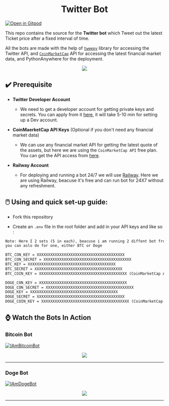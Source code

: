 <h1 align ="center">Twitter Bot</h1>

[![Open in Gitpod](https://gitpod.io/button/open-in-gitpod.svg)](https://gitpod.io/#https://github.com/Pradumnasaraf/Twitter_Bot.git)

This repo contains the source for the **Twitter bot** which Tweet out the latest Ticket price after a fixed interval of time. 

All the bots are made with the help of [`tweepy`](https://github.com/tweepy/tweepy) library for accessing the Twitter API, and [`CoinMarketCap`](https://coinmarketcap.com/api/documentation/v1/) API for accessing the latest financial market data, and PythonAnywhere for the deployment.

<p align="center"><img src="https://user-images.githubusercontent.com/51878265/150635263-e2c0e19b-2dcb-434c-a2a1-39a5f79e40d2.png"></p>

## ✔️ Prerequisite

- **Twitter Developer Account**
  - We need to get a developer account for getting private keys and secrets. You can apply from it [here](https://developer.twitter.com/en/portal/petition/essential/basic-info), it will take 5-10 min for setting up a Dev account.

- **CoinMaerketCap API Keys** (Optional if you don't need any financial market data)
  - We can use any financial market API for getting the latest quote of the assets, but here we are using the `CoinMarketCap API` free plan. You can get the API access from [here](https://coinmarketcap.com/api/).

- **Railway Account**
  - For deploying and running a bot 24/7 we will use [Railway](https://railway.app/). Here we are using Railway, beacuse it's free and can run bot for 24X7 without any refreshment.

## 🖱️ Using and quick set-up guide:

- Fork this repository

- Create an `.env` file in the root folder and add in your API keys and like so :
```txt
Note: Here I 2 sets (5 in each), beacuse i am running 2 diffent bot from the same repo, 
you can aslo do for one, either BTC or Doge

BTC_CON_KEY = XXXXXXXXXXXXXXXXXXXXXXXXXXXXXXXXXXXXXXX
BTC_CON_SECRET = XXXXXXXXXXXXXXXXXXXXXXXXXXXXXXXXXXXXXXX
BTC_KEY = XXXXXXXXXXXXXXXXXXXXXXXXXXXXXXXXXXXXXXX
BTC_SECRET = XXXXXXXXXXXXXXXXXXXXXXXXXXXXXXXXXXXXXXX
BTC_COIN_KEY = XXXXXXXXXXXXXXXXXXXXXXXXXXXXXXXXXXXXXXX (CoinMarketCap API KEY)

DOGE_CON_KEY = XXXXXXXXXXXXXXXXXXXXXXXXXXXXXXXXXXXXXXX
DOGE_CON_SECRET = XXXXXXXXXXXXXXXXXXXXXXXXXXXXXXXXXXXXXXX
DOGE_KEY = XXXXXXXXXXXXXXXXXXXXXXXXXXXXXXXXXXXXXXX
DOGE_SECRET = XXXXXXXXXXXXXXXXXXXXXXXXXXXXXXXXXXXXXXX
DOGE_COIN_KEY = XXXXXXXXXXXXXXXXXXXXXXXXXXXXXXXXXXXXXXX (CoinMarketCap API KEY)
```

## ⌚ Watch the Bots In Action

### Bitcoin Bot

<p align="left"> <a href="https://twitter.com/IAmBitcoinBot" target="blank"><img src="https://img.shields.io/twitter/follow/IAmBitcoinBot?logo=twitter&style=for-the-badge" alt="IAmBitcoinBot" /></a></p>

<p align="center"><img src="https://user-images.githubusercontent.com/51878265/150648879-223ffd02-37dc-42ba-97bc-3ebbceb74221.png"></p>

---

### Doge Bot

<p align="left"> <a href="https://twitter.com/IAmDogeBot" target="blank"><img src="https://img.shields.io/twitter/follow/IAmDogeBot?logo=twitter&style=for-the-badge" alt="IAmDogeBot" /></a></p>

<p align="center"><img src="https://user-images.githubusercontent.com/51878265/150648880-a8e08131-7148-491c-bb9d-e164e2cc6c54.png"></p>

---

